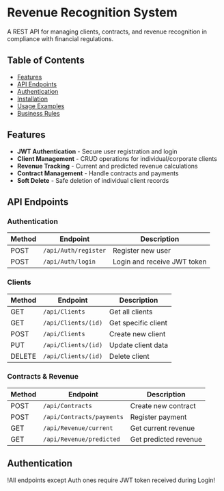 # Revenue Recognition System

A REST API for managing clients, contracts, and revenue recognition in compliance with financial regulations.

##  Table of Contents
- [Features](#-features)
- [API Endpoints](#-api-endpoints)
- [Authentication](#-authentication)
- [Installation](#-installation)
- [Usage Examples](#-usage-examples)
- [Business Rules](#-business-rules)

##  Features

- **JWT Authentication** - Secure user registration and login
- **Client Management** - CRUD operations for individual/corporate clients
- **Revenue Tracking** - Current and predicted revenue calculations
- **Contract Management** - Handle contracts and payments
- **Soft Delete** - Safe deletion of individual client records

##  API Endpoints

### Authentication
| Method | Endpoint | Description |
|--------|----------|-------------|
| POST | `/api/Auth/register` | Register new user |
| POST | `/api/Auth/login` | Login and receive JWT token |

### Clients
| Method | Endpoint | Description |
|--------|----------|-------------|
| GET | `/api/Clients` | Get all clients |
| GET | `/api/Clients/(id)` | Get specific client |
| POST | `/api/Clients` | Create new client |
| PUT | `/api/Clients/(id)` | Update client data |
| DELETE | `/api/Clients/(id)` | Delete client |

### Contracts & Revenue
| Method | Endpoint | Description |
|--------|----------|-------------|
| POST | `/api/Contracts` | Create new contract |
| POST | `/api/Contracts/payments` | Register payment |
| GET | `/api/Revenue/current` | Get current revenue |
| GET | `/api/Revenue/predicted` | Get predicted revenue |

##  Authentication

!All endpoints except Auth ones require JWT token received during Login!
